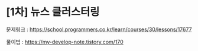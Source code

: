 # [1차] 뉴스 클러스터링

문제링크 : https://school.programmers.co.kr/learn/courses/30/lessons/17677

풀이법 : https://my-develop-note.tistory.com/170